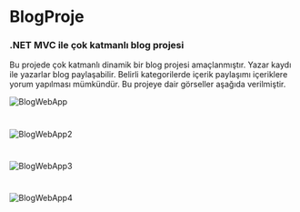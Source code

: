# BlogProje
### .NET MVC ile çok katmanlı blog projesi

Bu projede çok katmanlı dinamik bir blog projesi amaçlanmıştır. Yazar kaydı ile yazarlar blog paylaşabilir. Belirli kategorilerde içerik paylaşımı içeriklere yorum yapılması mümkündür. Bu projeye dair görseller aşağıda verilmiştir.


![BlogWebApp](https://user-images.githubusercontent.com/73762823/212496142-d0bd87c0-1bdf-4b34-921f-09f91b6f63e7.png)
#
#
#
![BlogWebApp2](https://user-images.githubusercontent.com/73762823/212496151-2da779aa-0d47-4b59-82e2-a3a103f97617.png)
#
#
#
![BlogWebApp3](https://user-images.githubusercontent.com/73762823/212496382-d2a7184a-bff3-4784-a2f1-2123d1322939.png)
#
#
#
![BlogWebApp4](https://user-images.githubusercontent.com/73762823/212496384-cca05ae6-949d-47a4-a473-87617acdaddd.png)

